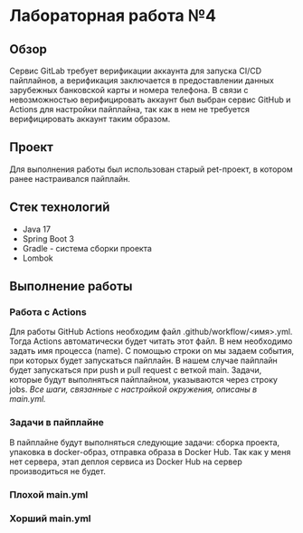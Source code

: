 # Лабораторная работа №4

## Обзор
Сервис GitLab требует верификации аккаунта для запуска CI/CD пайплайнов, а верификация заключается в предоставлении данных зарубежных банковской карты и номера телефона.
В связи с невозможностью верифицировать аккаунт был выбран сервис GitHub и Actions для настройки пайплайна, так как в нем не требуется верифицировать аккаунт таким образом.

## Проект
Для выполнения работы был использован старый pet-проект, в котором ранее настраивался пайплайн.

## Стек технологий
- Java 17
- Spring Boot 3
- Gradle - система сборки проекта
- Lombok

## Выполнение работы
### Работа с Actions
Для работы GitHub Actions необходим файл .github/workflow/<имя>.yml. 
Тогда Actions автоматически будет читать этот файл.
В нем необходимо задать имя процесса (name).
С помощью строки on мы задаем события, при которых будет запускаться пайплайн.
В нашем случае пайплайн будет запускаться при push и pull request с веткой main.
Задачи, которые будут выполняться пайплайном, указываются через строку jobs.
*Все шаги, связанные с настройкой окружения, описаны в main.yml.*

### Задачи в пайплайне
В пайплайне будут выполняться следующие задачи: сборка проекта, упаковка в docker-образ, отправка образа в Docker Hub.
Так как у меня нет сервера, этап деплоя сервиса из Docker Hub на сервер производиться не будет.

### Плохой main.yml

### Хорший main.yml
